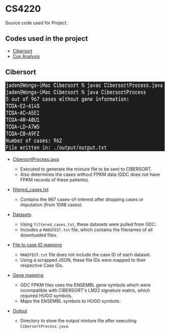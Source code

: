 # CS4220
Source code used for Project.

## Codes used in the project

* [Cibersort](#Cibersort)
* [Cox Analysis](#Cox_Analysis)


## Cibersort

<img src="Cibersort/Cibersort.png" width="600" height="220"/>

* [CibersortProcess.java](https://github.com/jadenwjh/CS4220/blob/main/Cibersort/CibersortProcess.java)
    * Executed to generate the mixture file to be sent to CIBERSORT.
    * Also determines the cases without FPKM data (GDC does not have FPKM records of these patients).

* [filtered_cases.txt](https://github.com/jadenwjh/CS4220/blob/main/Cibersort/filtered_cases.txt)
    * Contains the 967 cases-of-interest after dropping cases or imputation (from 1098 cases).

* [Datasets](https://github.com/jadenwjh/CS4220/tree/main/Cibersort/datasets)
    * Using `filtered_cases.txt`, these datasets were pulled from GDC.
    * Includes a `MANIFEST.txt` file, which contains the filenames of all downloaded files.

* [File to case ID mapping](https://github.com/jadenwjh/CS4220/tree/main/Cibersort/file_case_mapping)
    * `MANIFEST.txt` file does not include the case ID of each dataset.
    * Using a scrapped JSON, these file IDs were mapped to their respective Case IDs.

* [Gene mapping](https://github.com/jadenwjh/CS4220/tree/main/Cibersort/gene_mapping)
    * GDC FPKM files uses the ENSEMBL gene symbols which were incompatible with CIBERSORT's LM22 signature matrix, which required HUGO symbols.
    * Maps the ENSEMBL symbols to HUGO symbols.

* [Output](https://github.com/jadenwjh/CS4220/tree/main/Cibersort/output)
    * Directory to store the output mixture file after executing `CibersortProcess.java`.

